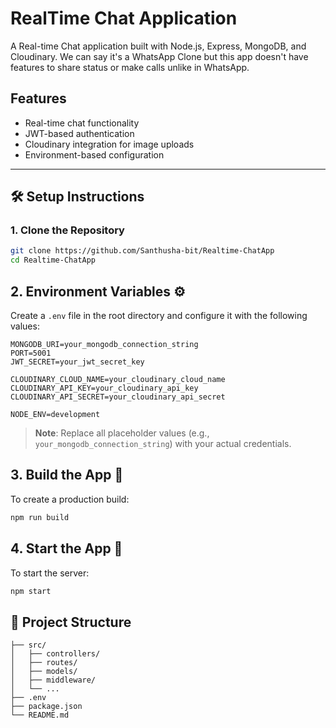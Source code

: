 # RealTime Chat Application

A Real-time Chat application built with Node.js, Express, MongoDB, and Cloudinary. We can say it's a WhatsApp Clone but this app doesn't have features to share status or make calls unlike in WhatsApp. 

## Features

- Real-time chat functionality
- JWT-based authentication
- Cloudinary integration for image uploads
- Environment-based configuration

---

## 🛠 Setup Instructions

### 1. Clone the Repository

```bash
git clone https://github.com/Santhusha-bit/Realtime-ChatApp
cd Realtime-ChatApp
````

## 2. Environment Variables ⚙ 

Create a `.env` file in the root directory and configure it with the following values:

```env
MONGODB_URI=your_mongodb_connection_string
PORT=5001
JWT_SECRET=your_jwt_secret_key

CLOUDINARY_CLOUD_NAME=your_cloudinary_cloud_name
CLOUDINARY_API_KEY=your_cloudinary_api_key
CLOUDINARY_API_SECRET=your_cloudinary_api_secret

NODE_ENV=development
```

> **Note**: Replace all placeholder values (e.g., `your_mongodb_connection_string`) with your actual credentials.

## 3. Build the App 🚧

To create a production build:

```bash
npm run build
```

## 4. Start the App 🚀

To start the server:

```bash
npm start
```

## 📂 Project Structure

```
├── src/
│   ├── controllers/
│   ├── routes/
│   ├── models/
│   ├── middleware/
│   └── ...
├── .env
├── package.json
└── README.md
```

